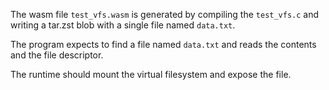 The wasm file `test_vfs.wasm` is generated by compiling the `test_vfs.c` and writing a tar.zst blob with a single file 
named `data.txt`. 

The program expects to find a file named `data.txt` and reads the contents and the file descriptor. 

The runtime should mount the virtual filesystem and expose the file. 